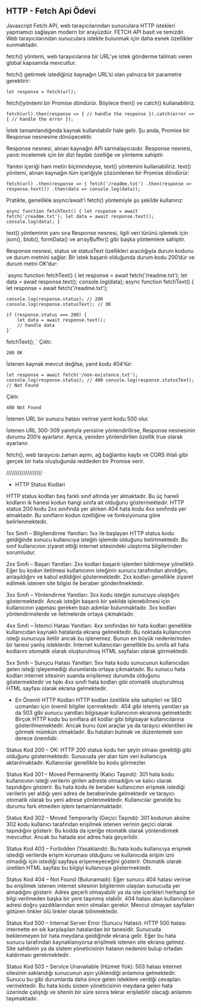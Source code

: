## HTTP - Fetch Api Ödevi

Javascript Fetch API, web tarayıcılarından sunuculara HTTP istekleri yapmamızı sağlayan modern bir arayüzdür. FETCH API basit ve temizdir. Web tarayıcılarından sunuculara istekte bulunmak için daha esnek özellikler sunmaktadır.

fetch() yöntemi, web tarayıcılarına bir URL’ye istek gönderme talimatı veren global kapsamda mevcuttur.

fetch() getirmek istediğiniz kaynağın URL’si olan yalnızca bir parametre gerektirir:

`let response = fetch(url);`

fetch()yöntemi bir Promise döndürür. Böylece then() ve catch() kullanabiliriz.

`fetch(url).then(response => { // handle the response }).catch(error => { // handle the error });`

İstek tamamlandığında kaynak kullanılabilir hale gelir. Şu anda, Promise bir Response nesnesine dönüşecektir.

Response nesnesi, alınan kaynağın API sarmalayıcısıdır. Response nesnesi, yanıtı incelemek için bir dizi faydalı özelliğe ve yönteme sahiptir.

Yanıtın içeriği ham metin biçimindeyse, text() yöntemini kullanabiliriz. text() yöntemi, alınan kaynağın tüm içeriğiyle çözümlenen bir Promise döndürür:

`fetch(url) .then(response => { fetch('/readme.txt') .then(response => response.text()) .then(data => console.log(data));`

Pratikte, genellikle async/await’i fetch() yöntemiyle şu şekilde kullanırız:

`async function fetchText() { let response = await fetch('/readme.txt'); let data = await response.text(); console.log(data); }`

text() yönteminin yanı sıra Response nesnesi, ilgili veri türünü işlemek için json(), blob(), formData() ve arrayBuffer() gibi başka yöntemlere sahiptir.

Response nesnesi, status ve statusText özellikleri aracılığıyla durum kodunu ve durum metnini sağlar. Bir istek başarılı olduğunda durum kodu 200‘dür ve durum metni OK‘dur:

`async function fetchText() {
let response = await fetch('/readme.txt');
let data = await response.text();
console.log(data);
async function fetchText() {
let response = await fetch('/readme.txt');

    console.log(response.status); // 200
    console.log(response.statusText); // OK

    if (response.status === 200) {
        let data = await response.text();
        // handle data
    }`

fetchText();
`
Çıktı:

`200 OK`

İstenen kaynak mevcut değilse, yanıt kodu 404‘tür:

`let response = await fetch('/non-existence.txt'); console.log(response.status); // 400 console.log(response.statusText); // Not Found`

Çıktı:

`400 Not Found`

İstenen URL bir sunucu hatası verirse yanıt kodu 500 olur.

İstenen URL 300-309 yanıtıyla yenisine yönlendirilirse, Response nesnesinin durumu 200‘e ayarlanır. Ayrıca, yeniden yönlendirilen özellik true olarak ayarlanır.

fetch(), web tarayıcısı zaman aşımı, ağ bağlantısı kaybı ve CORS ihlali gibi gerçek bir hata oluştuğunda reddeden bir Promise verir.

///////////////////

- HTTP Status Kodlari

HTTP status kodları beş farklı sınıf altında yer almaktadır. Bu üç haneli kodların ik hanesi kodun hangi sınıfa ait olduğunu göstermektedir. HTTP status 200 kodu 2xx sınıfında yer alırken 404 hata kodu 4xx sınıfında yer almaktadır. Bu sınıfların kodun özelliğine ve fonksiyonuna göre belirlenmektedir.

1xx Sınıfı – Bilgilendirme Yanıtları: 1xx ile başlayan HTTP status kodu geldiğinde sunucu kullanıcıya isteğin işlemde olduğunu belirtmektedir. Bu sınıf kullanıcının ziyaret ettiği internet sitesindeki ulaştırma bilgilerinden sorumludur.

2xx Sınıfı – Başarı Yanıtları: 2xx kodları başarılı işlemleri bildirmeye yöneliktir. Eğer bu kodun iletilmesi kullanıcının isteğinin sunucu tarafından alındığını, anlaşıldığını ve kabul edildiğini göstermektedir. 2xx kodları genellikle ziyaret edilmek istenen site bilgisi ile beraber gönderilmektedir.

3xx Sınıfı – Yönlendirme Yanıtları: 3xx kodu isteğin sunucuya ulaştığını göstermektedir. Ancak isteğin başarılı bir şekilde işlenebilmesi için kullanıcının yapması gereken bazı adımlar bulunmaktadır. 3xx kodları yönlendirmelerde ve iletmelerde ortaya çıkmaktadır.

4xx Sınıfı – İstemci Hatası Yanıtları: 4xx sınıfından bir hata kodları genellikle kullanıcıdan kaynaklı hatalarda ekrana gelmektedir. Bu noktada kullanıcının isteği sunucuya iletilir ancak bu işlenemez. Bunun en büyük nedenlerinden bir tanesi yanlış isteklerdir. İnternet kullanıcıları genellikle bu sınıfa ait hata kodlarını otomatik olarak oluşturulmuş HTML sayfaları olarak görmektedir.

5xx Sınıfı – Sunucu Hatası Yanıtları: 5xx hata kodu sunucunun kullanıcıdan gelen isteği işleyemediği durumlarda ortaya çıkmaktadır. Bu sunucu hata kodları internet sitesinin suanda erişilemez durumda olduğunu göstermektedir ve tıpkı 4xx sınıfı hata kodları gibi otomatik oluşturulmuş HTML sayfası olarak ekrana gelmektedir.

- En Önemli HTTP Kodları
  HTTP kodları özellikle site sahipleri ve SEO uzmanları için önemli bilgiler içermektedir. 404 gibi istemiş yanıtları ya da 503 gibi sunucu yanıtları bilgisayar kullanıcının ekranına gelmektedir. Birçok HTTP kodu bu sınıflara ait kodlar gibi bilgisayar kullanıcılarına gösterilmemektedir. Ancak bunu özel araçlar ya da tarayıcı eklentileri ile görmek mümkün olmaktadır. Bu hataları bulmak ve düzenlemek son derece önemlidir.

Status Kod 200 – OK: HTTP 200 status kodu her şeyin olması gerektiği gibi olduğunu göstermektedir. Sunucuda yer alan tüm veri kullanıcıya aktarılmaktadır. Kullanıcılar genellikle bu kodu görmezler.

Status Kod 301 – Moved Permanently (Kalıcı Taşındı): 301 hata kodu kullanıcının isteği verilerin girilen adreste olmadığını ve kalıcı olarak taşındığını gösterir. Bu hata kodu ile beraber kullanıcının erişmek istediği verilerin yer aldığı yeni adres de beraberinde gelmektedir ve tarayıcı otomatik olarak bu yeni adrese yönlenmektedir. Kullanıcılar genelde bu durumu fark etmeden işlem tamamlanmaktadır.

Status Kod 302 – Moved Temporarily (Geçici Taşındı): 301 kodunun aksine 302 kodu kullanıcı tarafından erişilmek istenen verinin geçici olarak taşındığını gösterir. Bu kodda da içeriğe otomatik olarak yönlendirmek mevcuttur. Ancak bu hatada asıl adres hala geçerlidir.

Status Kod 403 – Forbidden (Yasaklandı): Bu hata kodu kullanıcıya erişmek istediği verilerde erişim koruması olduğunu ve kullanıcıda erişim izni olmadığı için istediği sayfaya erişemeyeceğini gösterir. Otomatik olarak üretilen HTML sayfası bu bilgiyi kullanıcıya göstermektedir.

Status Kod 404 – Not Found (Bulunamadı): Eğer sunucu 404 hatası verirse bu erişilmek istenen internet sitesinin bilgilerinin ulaşılan sunucuda yer almadığını gösterir. Adres geçerli olmayabilir ya da iste içerikleri herhangi bir bilgi verilmeden başka bir yere taşınmış olabilir. 404 hatası alan kullanıcıların adresi doğru yazdıklarından emin olmaları gerekir. Mevcut olmayan sayfaları götüren linkler ölü linkler olarak bilinmektedir.

Status Kod 500 – Internal Server Error (Sunucu Hatası): HTTP 500 hatası internette en sık karşılaşılan hatalardan bir tanesidir. Sunucuda beklenmeyen bir hata meydana geldiğinde ekrana gelir. Eğer bu hata sunucu tarafından kaynaklanıyorsa erişilmek istenen site ekrana gelmez. Site sahibinin ya da sistem yöneticisinin hatanın nedenini bulup ortadan kaldırması gerekmektedir.

Status Kod 503 – Service Unavailable (Hizmet Yok): 503 hatası internet sitesinin saklandığı sunucunun aşırı yüklendiği anlamına gelmektedir. Sunucu bu gibi durumlarda daha önce gelen isteklere verdiği cevapları vermektedir. Bu hata kodu sistem yöneticisinin meydana gelen hata üzerinde çalıştığı ve sitenin bir süre sonra tekrar erişilebilir olacağı anlamını taşımaktadır.

